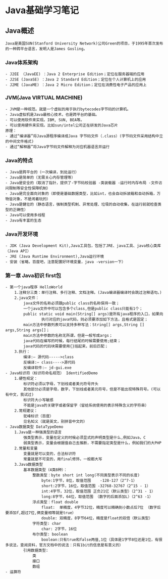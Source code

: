 # Java基础学习笔记
## Java概述
    Java是美国SUN(Stanford University Network)公司Green的项目，于1995年首次发布的一种跨平台语言，发明人是James Gosling。
### Java体系架构
    - J2EE （JavaEE) ：Java 2 Enterprise Edition；定位在服务器端的应用
    - J2SE (JavaSE) ：Java 2 Standard Edition；定位在个人计算机上的应用
    - J2ME (JavaME) ：Java 2 Micro Edition；定位在消费性电子产品的应用上
### JVM(Java VIRTUAL MACHINE)
    - JVM是一种规范。就是一个虚拟的用于执行bytecodes字节码的计算机。
    - Java虚拟机是Java最核心技术，也是跨平台的基础。
    - 可以使用软件来实现。IBM, SUN, BEA等。
    - 可以使用硬件来实现。比如sun/intel公司正在研发的Java芯片
    原理：
    - 通过“编译器”将Java源程序编译成Java 字节码文件（.class）(字节码文件采用结构中立的中间文件格式)
    - 通过“解释器”将Java字节码文件解释为对应机器语言并运行
### Java的特点
    - Java是跨平台的（一次编译，到处运行）
    - Java是简单的（无需关心内存管理等）
    - Java是安全的（取消了指针，提供了-字节码校验器 -类装载器 -运行时内存布局 -文件访问限制等安全性保障机制）
    - Java是完全面向对象的（即使是基础数据类型，比如int，也会自动拆装箱和自动拆箱，万物皆对象，不是闹着玩的）
    - Java是健壮的（静态语言，强制类型机制、异常处理、垃圾的自动收集，在运行前就检查类型的正确性）
    - Java可以使用多线程
    - Java有丰富的生态
### Java开发环境
    - JDK (Java Development Kit),Java工具包，包括了JRE、java工具、java核心类库（Java API）
    - JRE (Java Runtime Environment),Java运行环境
    - 安装（省略，百度吧，注意配置好环境变量，java -version一下）
### 第一章 Java初识 first包
    - 第一个java程序 HelloWorld
        1.注释分三类：单行注释、多行注释、文档注释。(Java编译器编译时会跳过注释语句。)            
        2.java文件：
            java文件的名称必须跟public class的名称保持一致；
            一个java文件中可以包含多个class,但是public class只能有1个；
            public static void main(String[] args)是所有java程序的入口，如果向
            		执行对应的java代码，则必须要添加如下方法，且格式是固定；
            main方法中参数列表可以支持多种写法：String[] args,String [] args,String args[]；
            main方法中参数的名称无所谓，但是一般写成args；
            java代码在编写的时候，每行结尾的时候需要使用;结束；
            java代码的代码块需要使用{}括起来，前后匹配；
        3.执行：
            编译:– 源代码----->class
            反编译:– class---->源代码
            反编译软件:– jd-gui.exe
    - Java标识符（标识符命名规范） IdentifiedDemo
        1.硬性规定：
            标识符必须以字母，下划线或者美元符号开头
            其他部分必须是字母，数字，下划线或者美元符号，但是不能出现特殊符号。(可以有中文，我试过)
            标识符大小写敏感
            不能是java的关键字或者保留字（留给系统使用的表示特殊含义的字符串）
        2.常规建议：
            驼峰标识（百度）
            见名知义（就是英文，别拼音中文的）
    - Java数据类型 DataTypeDemo
        1.Java是一种强类型的语言
            强类型表示，变量在定义的时候必须显式的声明类型是什么,例如Java，C
            弱类型表示，变量会根据值自己去推断，不需要指定类型是什么，例如我们的大PHP
        2.常量和变量
            变量就是可以变的，合法标识符
            常量就是不可变的，用final修饰，一般都大写
        3.Java数据类型
            基本数据类型（4类8种）：
                整数类型：byte short int long(不同类型表示不同的长度)
                    byte:1字节，8位，取值范围	-128-127（2^7-1）
                    short:2字节，16位，取值范围 -32768-32767（2^15 - 1）
                    int:4字节，32位，取值范围 正负21亿（默认类型）（2^31 - 1）
                    long:8字节，64位，取值范围 （数字的后面添加L）（2^63 -1）
                浮点类型：float double
                    float:	单精度，4字节32位，精度可以精确到小数点后7位 （数字后要添加f,超过7位,俩变量相等就是true）
                    double:	双精度，8字节64位，精度是float的双倍（默认类型）
                字符类型: char
                    char: 2字节，16位
                布尔类型: boolean
                    boolean:只有true和false两值,1位（具体是1字节8位还是1位，有很多说法，查阅资料，官方文档中的说法：只有1bit的信息是有意义的）
            引用数据类型:
                类
                接口
                数组
    - 运算符 
                
                    
        
    